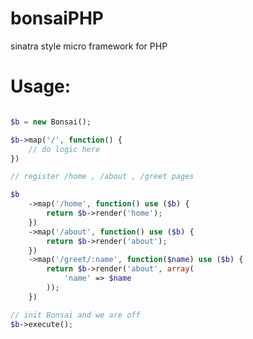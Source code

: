 bonsaiPHP
=========

sinatra style micro framework for PHP

Usage:
=========

```php

$b = new Bonsai();

$b->map('/', function() {
	// do logic here
})

// register /home , /about , /greet pages

$b
	->map('/home', function() use ($b) {
		return $b->render('home');
	})
	->map('/about', function() use ($b) {
		return $b->render('about');
	})
	->map('/greet/:name', function($name) use ($b) {
		return $b->render('about', array(
			'name' => $name
		));
	})

// init Bonsai and we are off 
$b->execute();

```